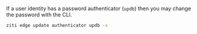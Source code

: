 

If a user identity has a password authenticator (`updb`) then you may change the password with the CLI.

```bash
ziti edge update authenticator updb -s
```
